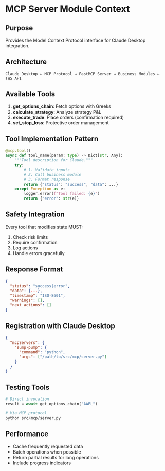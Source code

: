 # MCP Server Module Context

## Purpose
Provides the Model Context Protocol interface for Claude Desktop integration.

## Architecture
```
Claude Desktop ↔ MCP Protocol ↔ FastMCP Server ↔ Business Modules ↔ TWS API
```

## Available Tools
1. **get_options_chain**: Fetch options with Greeks
2. **calculate_strategy**: Analyze strategy P&L
3. **execute_trade**: Place orders (confirmation required)
4. **set_stop_loss**: Protective order management

## Tool Implementation Pattern
```python
@mcp.tool()
async def tool_name(param: type) -> Dict[str, Any]:
    """Tool description for Claude."""
    try:
        # 1. Validate inputs
        # 2. Call business module
        # 3. Format response
        return {"status": "success", "data": ...}
    except Exception as e:
        logger.error(f"Tool failed: {e}")
        return {"error": str(e)}
```

## Safety Integration
Every tool that modifies state MUST:
1. Check risk limits
2. Require confirmation
3. Log actions
4. Handle errors gracefully

## Response Format
```json
{
  "status": "success|error",
  "data": {...},
  "timestamp": "ISO-8601",
  "warnings": [],
  "next_actions": []
}
```

## Registration with Claude Desktop
```json
{
  "mcpServers": {
    "sump-pump": {
      "command": "python",
      "args": ["/path/to/src/mcp/server.py"]
    }
  }
}
```

## Testing Tools
```python
# Direct invocation
result = await get_options_chain("AAPL")

# Via MCP protocol
python src/mcp/server.py
```

## Performance
- Cache frequently requested data
- Batch operations when possible
- Return partial results for long operations
- Include progress indicators